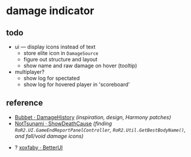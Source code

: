 # damage indicator

## todo
- ui — display icons instead of text
    - store elite icon in `DamageSource`
    - figure out structure and layout
    - show name and raw damage on hover (tooltip)
- multiplayer?
    - show log for spectated
    - show log for hovered player in 'scoreboard'

## reference

- [Bubbet · DamageHistory](https://github.com/Bubbet/Risk-Of-Rain-Mods/tree/master/DamageHistory) *(inspiration, design, Harmony patches)*
- [NotTsunami · ShowDeathCause](https://github.com/NotTsunami/ShowDeathCause) *(finding `RoR2.UI.GameEndReportPanelController`, `RoR2.Util.GetBestBodyName()`, and fall/void damage icons)*
<!--  -->
- ? [xoxfaby · BetterUI](https://github.com/xoxfaby/BetterUI)
